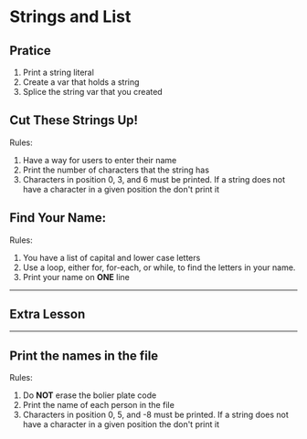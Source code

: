 <!DOCTYPEhtml>
<html lang="en-US">
 <body>

<h1>Strings and List</h1>

<h2>Pratice</h2>

<ol>
	<li>Print a string literal</li>
	<li>Create a var that holds a string</li>
	<li>Splice the string var that you created</li>
</ol>

<h2>Cut These Strings Up!</h2>

<p>Rules:</p>
<ol>
	<li>Have a way for users to enter their name</li>
	<li>Print the number of characters that the string has</li>
	<li>Characters in position 0, 3, and 6 must be printed. If a string does not have a character in a given position the don't print it</li>
</ol>

<h2>Find Your Name:</h2>

<p>Rules:</p>
<ol>
	<li>You have a list of capital and lower case letters</li>
	<li>Use a loop, either for, for-each, or while, to find the letters in your name.</li>
	<li>Print your name on <b>ONE</b> line</p>
</ol>

<hr />
<h2>Extra Lesson</h2>
<hr />
<h2>Print the names in the file</h2>

<p>Rules:</p>
<ol>
	<li>Do <b>NOT</b> erase the bolier plate code</li>
	<li>Print the name of each person in the file</li>
	<li>Characters in position 0, 5, and -8 must be printed. If a string does not have a character in a given position the don't print it</li>
</ol>

 </body>
</html>
